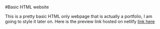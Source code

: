 #Basic HTML website

This is a pretty basic HTML only webpage that is actually a portfolio, I am going to style it later on.
Here is the preview link hosted on netlify [link here](https://01basicsite.netlify.app/)
